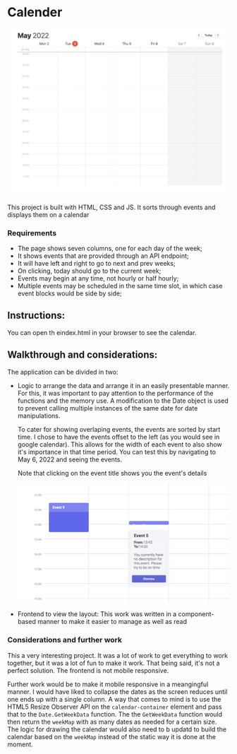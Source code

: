 # Calender

![Calendar](https://github.com/davidkayce/calendar/blob/main/calendar.png)

This project is built with HTML, CSS and JS. It sorts through events and displays them on a calendar

### Requirements
- The page shows seven columns, one for each day of the week;
- It shows events that are provided through an API endpoint;
- It will have left and right to go to next and prev weeks;
- On clicking, today should go to the current week;
- Events may begin at any time, not hourly or half hourly;
- Multiple events may be scheduled in the same time slot, in which case event blocks would be
side by side;

## Instructions:

You can open th eindex.html in your browser to see the calendar.

## Walkthrough and considerations:

The application can be divided in two:

- Logic to arrange the data and arrange it in an easily presentable manner. 
  For this, it was important to pay attention to the performance of the functions and the memory use. A modification to the Date object is used to prevent calling multiple instances of the same date for date manipulations. 

  To cater for showing overlaping events, the events are sorted by start time. I chose to have the events offset to the left (as you would see in google calendar). This allows for the width of each event to also show it's importance in that time period.
  You can test this by navigating to May 6, 2022 and seeing the events. 
  
  Note that clicking on the event title shows you the event's details

  ![Event](https://github.com/davidkayce/calendar/blob/main/events.png)

- Frontend to view the layout:
  This work was written in a component-based manner to make it easier to manage as well as read

### Considerations and further work

This a very interesting project. It was a lot of work to get everything to work together, but it was a lot of fun to make it work. That being said, it's not a perfect solution. The frontend is not mobile responsive. 

Further work would be to make it mobile responsive in a meangingful manner. I would have liked to collapse the dates as the screen reduces until one ends up with a single column. A way that comes to mind is to use the HTML5 Resize Observer API on the `calendar-container` element and pass that to the `Date.GetWeekData` function. The the `GetWeekData` function would then return the `weekMap` with as many dates as needed for a certain size. The logic for drawing the calendar would also need to b updatd to build the calendar based on the `weekMap` instead of the static way it is done at the moment. 
